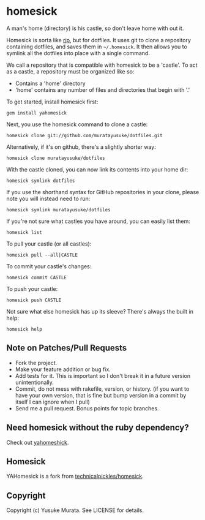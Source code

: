# homesick

A man's home (directory) is his castle, so don't leave home with out it.

Homesick is sorta like [rip](http://github.com/defunkt/rip), but for dotfiles. It uses git to clone a repository containing dotfiles, and saves them in `~/.homesick`. It then allows you to symlink all the dotfiles into place with a single command.

We call a repository that is compatible with homesick to be a 'castle'. To act as a castle, a repository must be organized like so:

* Contains a 'home' directory
* 'home' contains any number of files and directories that begin with '.'

To get started, install homesick first:

    gem install yahomesick

Next, you use the homesick command to clone a castle:

    homesick clone git://github.com/muratayusuke/dotfiles.git

Alternatively, if it's on github, there's a slightly shorter way:

    homesick clone muratayusuke/dotfiles

With the castle cloned, you can now link its contents into your home dir:

    homesick symlink dotfiles

If you use the shorthand syntax for GitHub repositories in your clone, please note you will instead need to run:

    homesick symlink muratayusuke/dotfiles

If you're not sure what castles you have around, you can easily list them:

    homesick list

To pull your castle (or all castles):

    homesick pull --all|CASTLE

To commit your castle's changes:

    homesick commit CASTLE

To push your castle:

    homesick push CASTLE

Not sure what else homesick has up its sleeve? There's always the built in help:

    homesick help

## Note on Patches/Pull Requests
 
* Fork the project.
* Make your feature addition or bug fix.
* Add tests for it. This is important so I don't break it in a future version unintentionally.
* Commit, do not mess with rakefile, version, or history.  (if you want to have your own version, that is fine but bump version in a commit by itself I can ignore when I pull)
* Send me a pull request. Bonus points for topic branches.

## Need homesick without the ruby dependency?

Check out [yahomeshick](https://github.com/muratayusuke/yahomeshick).

## Homesick

YAHomesick is a fork from [technicalpickles/homesick](https://github.com/technicalpickles/homesick).

## Copyright

Copyright (c) Yusuke Murata. See LICENSE for details.
